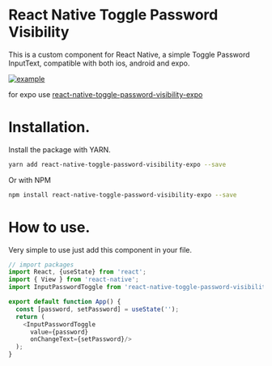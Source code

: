 # React Native Toggle Password Visibility

This is a custom component for React Native, a simple Toggle Password InputText, compatible with both ios, android and expo.

[![example](https://i.imgur.com/cw2GDfC.gif)](https://i.imgur.com/cw2GDfC.gif)

for expo use [react-native-toggle-password-visibility-expo](https://github.com/godrix/react-native-toggle-password-visibility-expo)

# Installation.
Install the package with YARN.

```sh
yarn add react-native-toggle-password-visibility-expo --save
```
Or with NPM

```sh
npm install react-native-toggle-password-visibility-expo --save
```

# How to use.

Very simple to use just add this component in your file.

```js
// import packages
import React, {useState} from 'react';
import { View } from 'react-native';
import InputPasswordToggle from 'react-native-toggle-password-visibility-expo';

export default function App() {
  const [password, setPassword] = useState('');
  return (
    <InputPasswordToggle 
      value={password}
      onChangeText={setPassword}/>
  );
}
```
